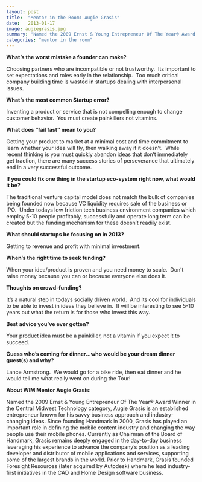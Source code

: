 ```yaml
---
layout: post
title:  "Mentor in the Room: Augie Grasis"
date:   2013-01-17
image: augiegrasis.jpg
summary: "Named the 2009 Ernst & Young Entrepreneur Of The Year® Award Winner in the Central Midwest Technology category, Augie Grasis is an established entrepreneur known for his savvy business approach and industry-changing ideas. Since founding Handmark in 2000, Grasis has played an important role in defining the mobile content industry and changing the way people use their mobile phones."
categories: "mentor in the room"
---
```


__What’s the worst mistake a founder can make?__

Choosing partners who are incompatible or not trustworthy.  Its important to set expectations and roles early in the relationship.  Too much critical company building time is wasted in startups dealing with interpersonal issues.


__What’s the most common Startup error?__

Inventing a product or service that is not compelling enough to change customer behavior.  You must create painkillers not vitamins.


__What does “fail fast” mean to you?__

Getting your product to market at a minimal cost and time commitment to learn whether your idea will fly, then walking away if it doesn’t.  While recent thinking is you must quickly abandon ideas that don’t immediately get traction, there are many success stories of perseverance that ultimately end in a very successful outcome.


__If you could fix one thing in the startup eco-system right now, what would it be?__

The traditional venture capital model does not match the bulk of companies being founded now because VC liquidity requires sale of the business or IPO.  Under todays low friction tech business environment companies which employ 5-10 people profitably, successfully and operate long term can be created but the funding mechanism for these doesn’t readily exist.


__What should startups be focusing on in 2013?__

Getting to revenue and profit with minimal investment.


__When’s the right time to seek funding?__

When your idea/product is proven and you need money to scale.  Don’t raise money because you can or because everyone else does it.


__Thoughts on crowd-funding?__

It’s a natural step in todays socially driven world.  And its cool for individuals to be able to invest in ideas they believe in.  It will be interesting to see 5-10 years out what the return is for those who invest this way.


__Best advice you’ve ever gotten?__

Your product idea must be a painkiller, not a vitamin if you expect it to succeed.


__Guess who’s coming for dinner…who would be your dream dinner guest(s) and why?__

Lance Armstrong.  We would go for a bike ride, then eat dinner and he would tell me what really went on during the Tour!


__About WIM Mentor Augie Grasis__:

Named the 2009 Ernst &amp; Young Entrepreneur Of The Year® Award Winner in the Central Midwest Technology category, Augie Grasis is an established entrepreneur known for his savvy business approach and industry-changing ideas. Since founding Handmark in 2000, Grasis has played an important role in defining the mobile content industry and changing the way people use their mobile phones. Currently as Chairman of the Board of Handmark, Grasis remains deeply engaged in the day-to-day business leveraging his experience to advance the company’s position as a leading developer and distributor of mobile applications and services, supporting some of the largest brands in the world. Prior to Handmark, Grasis founded Foresight Resources (later acquired by Autodesk) where he lead industry-first initiatives in the CAD and Home Design software business.

